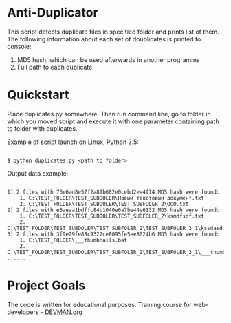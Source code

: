 # Anti-Duplicator

This script detects duplicate files in specified folder and prints list of them. The following information about each set of doublicates is printed to console:
1) MD5 hash, which can be used afterwards in another programms
2) Full path to each dublicate

# Quickstart

Place duplicates.py somewhere. Then run command line, go to folder in which you moved script and execute it with one parameter containing path to folder with duplicates.

Example of script launch on Linux, Python 3.5:

```#!bash

$ python duplicates.py <path to folder>

```

Output data example:

```#!bash

1) 2 files with 76e6ad8e57f2a89b602e0cebd2ea4f14 MD5 hash were found:
    1. C:\TEST_FOLDER\TEST_SUBDOLER\Новый текстовый документ.txt
    2. C:\TEST_FOLDER\TEST_SUBDOLER\TEST_SUBFOLER_2\ООО.txt
2) 2 files with e3aeaa1bdffc84b1040e6a7be44e6132 MD5 hash were found:
    1. C:\TEST_FOLDER\TEST_SUBDOLER\TEST_SUBFOLER_2\ksmdfsdf.txt
    2. C:\TEST_FOLDER\TEST_SUBDOLER\TEST_SUBFOLER_2\TEST_SUBFOLER_3_1\kssdasd.txt
3) 2 files with 3f9e29fe88c9322ce8095fe5ee8624b6 MD5 hash were found:
    1. C:\TEST_FOLDER\___thumbnails.bat
    2. C:\TEST_FOLDER\TEST_SUBDOLER\TEST_SUBFOLER_2\TEST_SUBFOLER_3_1\___thumbnails.bat
......

```


# Project Goals

The code is written for educational purposes. Training course for web-developers - [DEVMAN.org](https://devman.org)

